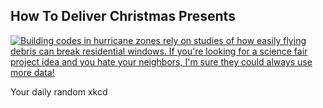## How To Deliver Christmas Presents
[![Building codes in hurricane zones rely on studies of how easily flying debris can break residential windows. If you're looking for a science fair project idea and you hate your neighbors, I'm sure they could always use more data!](https://imgs.xkcd.com/comics/how_to_deliver_christmas_presents.png)](https://xkcd.com/2234/ "Building codes in hurricane zones rely on studies of how easily flying debris can break residential windows. If you're looking for a science fair project idea and you hate your neighbors, I'm sure they could always use more data!")

Your daily random xkcd
